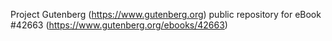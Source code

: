 Project Gutenberg (https://www.gutenberg.org) public repository for eBook #42663 (https://www.gutenberg.org/ebooks/42663)
